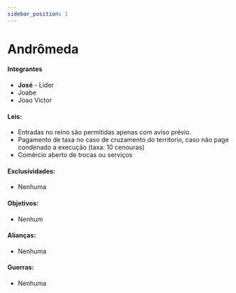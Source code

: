 ```yaml
---
sidebar_position: 1
---
```


# Andrômeda

#### Integrantes

- **José** - Lider
- Joabe
- Joao Victor

#### Leis:

- Entradas no reino são permitidas apenas com aviso prévio.
- Pagamento de taxa no caso de cruzamento do territorio, caso não page condenado a execução (taxa: 10 cenouras)
- Comércio aberto de trocas ou serviços

#### Exclusividades:

- Nenhuma

#### Objetivos:

- Nenhum

#### Alianças:

- Nenhuma

#### Guerras:

- Nenhuma
